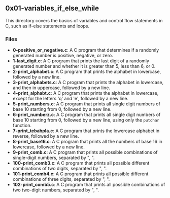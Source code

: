 ## 0x01-variables_if_else_while

This directory covers the basics of variables and control flow statements in C, such as if-else statements and loops.

### Files
- **0-positive_or_negative.c**: A C program that determines if a randomly generated number is positive, negative, or zero.
- **1-last_digit.c**: A C program that prints the last digit of a randomly generated number and whether it is greater than 5, less than 6, or 0.
- **2-print_alphabet.c**: A C program that prints the alphabet in lowercase, followed by a new line.
- **3-print_alphabets.c**: A C program that prints the alphabet in lowercase, and then in uppercase, followed by a new line.
- **4-print_alphabt.c**: A C program that prints the alphabet in lowercase, except for the letters 'q' and 'e', followed by a new line.
- **5-print_numbers.c**: A C program that prints all single digit numbers of base 10 starting from 0, followed by a new line.
- **6-print_numberz.c**: A C program that prints all single digit numbers of base 10 starting from 0, followed by a new line, using only the `putchar` function.
- **7-print_tebahpla.c**: A C program that prints the lowercase alphabet in reverse, followed by a new line.
- **8-print_base16.c**: A C program that prints all the numbers of base 16 in lowercase, followed by a new line.
- **9-print_comb.c**: A C program that prints all possible combinations of single-digit numbers, separated by ", ".
- **100-print_comb3.c**: A C program that prints all possible different combinations of two digits, separated by ", ".
- **101-print_comb4.c**: A C program that prints all possible different combinations of three digits, separated by ", ".
- **102-print_comb5.c**: A C program that prints all possible combinations of two two-digit numbers, separated by ", ".
